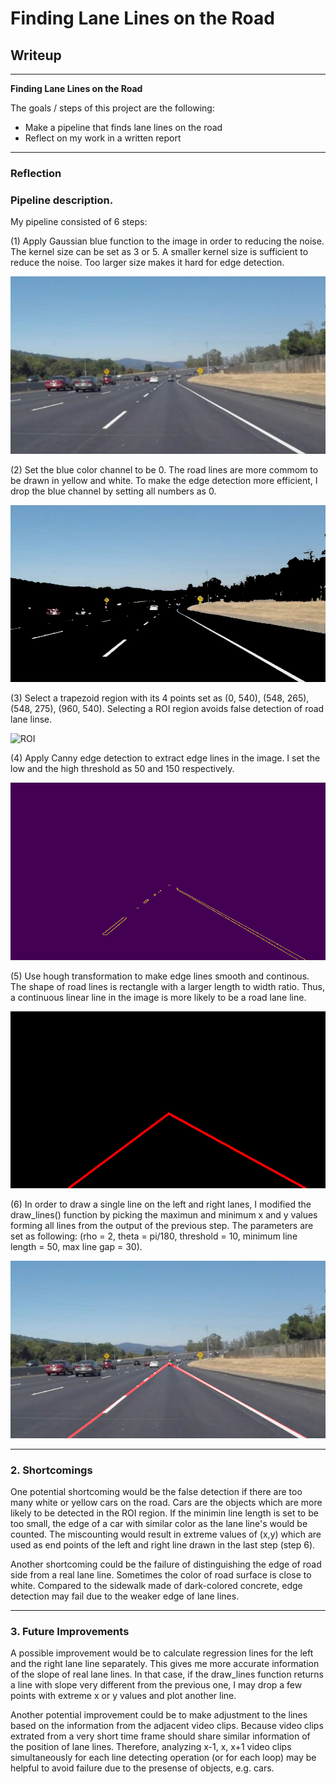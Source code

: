 # **Finding Lane Lines on the Road** 

## Writeup 

---

**Finding Lane Lines on the Road**

The goals / steps of this project are the following:
* Make a pipeline that finds lane lines on the road
* Reflect on my work in a written report

[image1]: ./test_images_output/solidWhiteCurve_blur.jpg "Gaussian blur"

[image2]: ./test_images_output/solidWhiteCurve_RG.jpg "Drop blue channel"

[image3]: ./etest_images_output/solidWhiteCurve_ROI.jpg "ROI"

[image4]: ./test_images_output/solidWhiteCurve_edge.jpg "Edge detection"

[image5]: ./test_images_output/solidWhiteCurve_hough.jpg "Hough transformation"

[image6]: ./test_images_output/solidWhiteCurve_out.jpg "Image with road lines detected"

---

### Reflection

### Pipeline description.

My pipeline consisted of 6 steps:

(1) Apply Gaussian blue function to the image in order to reducing the noise. The kernel size can be set as 3 or 5. A smaller kernel size is sufficient to reduce the noise. Too larger size makes it hard for edge detection.

![Gaussian Blur][image1]

(2) Set the blue color channel to be 0. The road lines are more commom to be drawn in yellow and white. To make the edge detection more efficient, I drop the blue channel by setting all numbers as 0.

![RG Channel][image2]

(3) Select a trapezoid region with its 4 points set as (0, 540), (548, 265), (548, 275), (960, 540). Selecting a ROI region avoids false detection of road lane linse.

![ROI][image3]

(4) Apply Canny edge detection to extract edge lines in the image. I set the low and the high threshold as 50 and 150 respectively.

![Edge Detection][image4]

(5) Use hough transformation to make edge lines smooth and continous. The shape of road lines is rectangle with a larger length to width ratio. Thus, a continuous linear line in the image is more likely to be a road lane line.

![Hough Transformation][image5]

(6) In order to draw a single line on the left and right lanes, I modified the draw_lines() function by picking the maximun and minimum x and y values forming all lines from the output of the previous step. The parameters are set as following: (rho = 2, theta = pi/180, threshold = 10, minimum line length = 50, max line gap = 30). 

![Final Image][image6]

---

### 2. Shortcomings

One potential shortcoming would be the false detection if there are too many white or yellow cars on the road. Cars are the objects which are more likely to be detected in the ROI region. If the minimin line length is set to be too small, the edge of a car with similar color as the lane line's would be counted. The miscounting would result in extreme values of (x,y) which are used as end points of the left and right line drawn in the last step (step 6). 

Another shortcoming could be the failure of distinguishing the edge of road side from a real lane line. Sometimes the color of road surface is close to white. Compared to the sidewalk made of dark-colored concrete, edge detection may fail due to the weaker edge of lane lines.

---

### 3. Future Improvements

A possible improvement would be to calculate regression lines for the left and the right lane line separately. This gives me more accurate information of the slope of real lane lines. In that case, if the draw_lines function returns a line with slope very different from the previous one, I may drop a few points with extreme x or y values and plot another line. 

Another potential improvement could be to make adjustment to the lines based on the information from the adjacent video clips. Because video clips extrated from a very short time frame should share similar information of the position of lane lines. Therefore, analyzing x-1, x, x+1 video clips simultaneously for each line detecting operation (or for each loop) may be helpful to avoid failure due to the presense of objects, e.g. cars.
